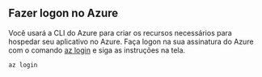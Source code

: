 ## <a name="log-in-to-azure"></a>Fazer logon no Azure

Você usará a CLI do Azure para criar os recursos necessários para hospedar seu aplicativo no Azure. Faça logon na sua assinatura do Azure com o comando [az login](/cli/azure/#login) e siga as instruções na tela.

```azurecli-interactive
az login
```
